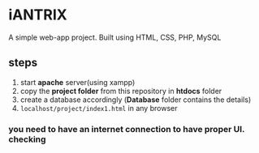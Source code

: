 # iANTRIX
A simple web-app project. Built using HTML, CSS, PHP, MySQL

## steps
1. start **apache** server(using xampp)
2. copy the **project folder** from this repository in **htdocs** folder
3. create a database accordingly (**Database** folder contains the details)
4. `localhost/project/index1.html` in any browser 

### you need to have an internet connection to have proper UI. checking